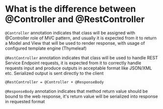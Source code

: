 # What is the difference between @Controller and @RestController
```@Controller``` annotation indicates that class will be assigned with @Controller role of MVC pattern, and usually it is expected
from it to return a Model and View that will be used to render response, with usage of configured template engine (Thymeleaf)

```@RestController``` annotation indicates that class will be used to handle REST Service Endpoint requests, it is expected 
from it to correctly handle requests input and produce outputs in acceptable format like JSON/XML etc. Serialized output 
is sent directly to the client

```@RestController = @Controller + @ResponseBody```

```@ResponseBody``` annotation indicates that method return value should be bound to the web response, it's return value
will be serialized into response in requested format
